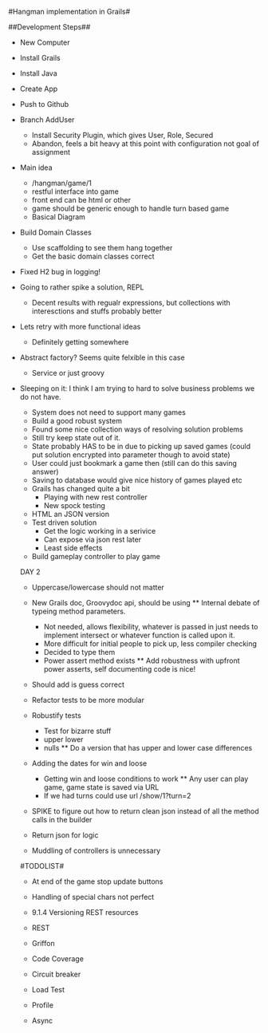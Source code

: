 #Hangman implementation in Grails#

##Development Steps##
- New Computer
- Install Grails
- Install Java
- Create App
- Push to Github
- Branch AddUser
  - Install Security Plugin, which gives User, Role, Secured
  - Abandon, feels a bit heavy at this point with configuration not goal of assignment
 - Main idea
   - /hangman/game/1
   - restful interface into game
   - front end can be html or other
   - game should be generic enough to handle turn based game
   - Basical Diagram
- Build Domain Classes
	- Use scaffolding to see them hang together
	- Get the basic domain classes correct
- Fixed H2 bug in logging!
- Going to rather spike a solution, REPL
	- Decent results with regualr expressions, but collections with interesctions and stuffs probably better
- Lets retry with more functional ideas
	- Definitely getting somewhere
- Abstract factory? Seems quite felxible in this case
	- Service or just groovy
- Sleeping on it: I think I am trying to hard to solve business problems we do not have.
	- System does not need to support many games
	- Build a good robust system
	- Found some nice collection ways of resolving solution problems
	- Still try keep state out of it.
	- State probably HAS to be in due to picking up saved games (could put solution encrypted into parameter though to avoid state)
	- User could just bookmark a game then (still can do this saving answer)
	- Saving to database would give nice history of games played etc
	- Grails has changed quite a bit
		- Playing with new rest controller
		- New spock testing
	- HTML an JSON version
	- Test driven solution
		- Get the logic working in a serivice
		- Can expose via json rest later
		- Least side effects
	- Build gameplay controller to play game


	DAY 2
	- Uppercase/lowercase should not matter
	- New Grails doc, Groovydoc api, should be using
	** Internal debate of typeing method parameters.
		- Not needed, allows flexibility, whatever is passed in just needs to implement intersect or whatever function is called upon it.
		- More difficult for initial people to pick up, less compiler checking
		- Decided to type them
		- Power assert method exists
	** Add robustness with upfront power asserts, self documenting code is nice!
	- Should add is guess correct
	- Refactor tests to be more modular

	- Robustify tests
		- Test for bizarre stuff
		- upper lower
		- nulls
	** Do a version that has upper and lower case differences
	- Adding the dates for win and loose
		- Getting win and loose conditions to work
	** Any user can play game, game state is saved via URL
		- If we had turns could use url
		/show/1?turn=2
	- SPIKE to figure out how to return clean json instead of all the method calls in the builder
	- Return json for logic
	- Muddling of controllers is unnecessary



	#TODOLIST#
	-  At end of the game stop update buttons
	- Handling of special chars not perfect


	- 9.1.4 Versioning REST resources
	- REST
	- Griffon
	- Code Coverage
	- Circuit breaker
	- Load Test
	- Profile
	- Async
	